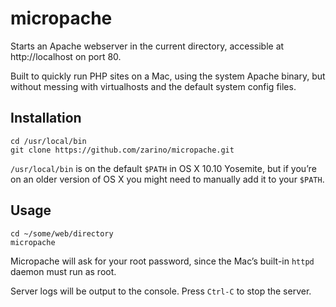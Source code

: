 # micropache

Starts an Apache webserver in the current directory, accessible at http://localhost on port 80.

Built to quickly run PHP sites on a Mac, using the system Apache binary, but without messing with virtualhosts and the default system config files.

## Installation

    cd /usr/local/bin
    git clone https://github.com/zarino/micropache.git

`/usr/local/bin` is on the default `$PATH` in OS X 10.10 Yosemite, but if you’re on an older version of OS X you might need to manually add it to your `$PATH`.

## Usage

    cd ~/some/web/directory
    micropache

Micropache will ask for your root password, since the Mac’s built-in `httpd` daemon must run as root.

Server logs will be output to the console. Press `Ctrl-C` to stop the server.